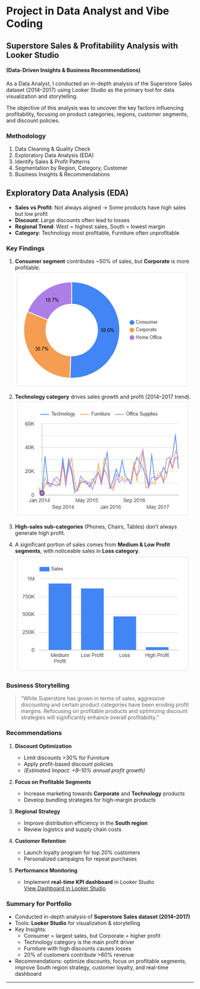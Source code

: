 # Project in Data Analyst and Vibe Coding

## Superstore Sales & Profitability Analysis with Looker Studio
#### (Data-Driven Insights & Business Recommendations)
As a Data Analyst, I conducted an in-depth analysis of the Superstore Sales dataset (2014–2017) using Looker Studio as the primary tool for data visualization and storytelling.

The objective of this analysis was to uncover the key factors influencing profitability, focusing on product categories, regions, customer segments, and discount policies.

### Methodology
1. Data Cleaning & Quality Check  
2. Exploratory Data Analysis (EDA)  
3. Identify Sales & Profit Patterns  
4. Segmentation by Region, Category, Customer  
5. Business Insights & Recommendations  

## Exploratory Data Analysis (EDA)
- **Sales vs Profit**: Not always aligned → Some products have high sales but low profit  
- **Discount**: Large discounts often lead to losses  
- **Regional Trend**: West = highest sales, South = lowest margin  
- **Category**: Technology most profitable, Furniture often unprofitable  

### Key Findings
1. **Consumer segment** contributes ~50% of sales, but **Corporate** is more profitable.  
   ![Segment by Sales](images/segment_by_sales.png)  

2. **Technology category** drives sales growth and profit (2014–2017 trend).  
   ![Sales over Time by Category](images/sales_over_time_by_category.png)  

3. **High-sales sub-categories** (Phones, Chairs, Tables) don’t always generate high profit.  

4. A significant portion of sales comes from **Medium & Low Profit segments**, with noticeable sales in **Loss category**.  
   ![Sales by Profit Segment](images/sales_by_profit_segment.png)  

### Business Storytelling
> “While Superstore has grown in terms of sales, aggressive discounting and certain product categories have been eroding profit margins. Refocusing on profitable products and optimizing discount strategies will significantly enhance overall profitability.”

### Recommendations
1. **Discount Optimization**  
   - Limit discounts >30% for Furniture  
   - Apply profit-based discount policies  
   - *(Estimated Impact: +8–10% annual profit growth)*   

2. **Focus on Profitable Segments**  
   - Increase marketing towards **Corporate** and **Technology** products  
   - Develop bundling strategies for high-margin products  

3. **Regional Strategy**  
   - Improve distribution efficiency in the **South region**  
   - Review logistics and supply chain costs  

4. **Customer Retention**  
   - Launch loyalty program for top 20% customers  
   - Personalized campaigns for repeat purchases  

5. **Performance Monitoring**  
   - Implement **real-time KPI dashboard** in Looker Studio  
   [View Dashboard in Looker Studio](https://lookerstudio.google.com/reporting/27cf1dc1-394c-45e3-b4e9-b79a861d6acb)

### Summary for Portfolio
- Conducted in-depth analysis of **Superstore Sales dataset (2014–2017)**  
- Tools: **Looker Studio** for visualization & storytelling  
- Key Insights:  
  - Consumer = largest sales, but Corporate = higher profit  
  - Technology category is the main profit driver  
  - Furniture with high discounts causes losses  
  - 20% of customers contribute >60% revenue  
- Recommendations: optimize discounts, focus on profitable segments, improve South region strategy, customer loyalty, and real-time dashboard  

---
 

